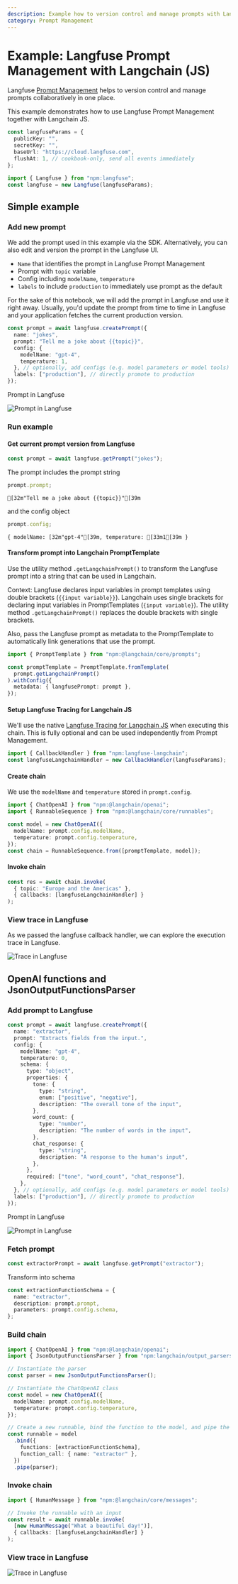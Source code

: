 ```yaml
---
description: Example how to version control and manage prompts with Langfuse Prompt Management and Langchain JS.
category: Prompt Management
---
```


# Example: Langfuse Prompt Management with Langchain (JS)

Langfuse [Prompt Management](https://langfuse.com/docs/prompts) helps to version control and manage prompts collaboratively in one place.

This example demonstrates how to use Langfuse Prompt Management together with Langchain JS.

```ts
const langfuseParams = {
  publicKey: "",
  secretKey: "",
  baseUrl: "https://cloud.langfuse.com",
  flushAt: 1, // cookbook-only, send all events immediately
};
```

```ts
import { Langfuse } from "npm:langfuse";
const langfuse = new Langfuse(langfuseParams);
```

## Simple example

### Add new prompt

We add the prompt used in this example via the SDK. Alternatively, you can also edit and version the prompt in the Langfuse UI.

- `Name` that identifies the prompt in Langfuse Prompt Management
- Prompt with `topic` variable
- Config including `modelName`, `temperature`
- `labels` to include `production` to immediately use prompt as the default

For the sake of this notebook, we will add the prompt in Langfuse and use it right away. Usually, you'd update the prompt from time to time in Langfuse and your application fetches the current production version.

```ts
const prompt = await langfuse.createPrompt({
  name: "jokes",
  prompt: "Tell me a joke about {{topic}}",
  config: {
    modelName: "gpt-4",
    temperature: 1,
  }, // optionally, add configs (e.g. model parameters or model tools)
  labels: ["production"], // directly promote to production
});
```

Prompt in Langfuse

![Prompt in Langfuse](https://langfuse.com/images/cookbook/js_prompt_management_langchain_simple_prompt.png)

### Run example

#### Get current prompt version from Langfuse

```ts
const prompt = await langfuse.getPrompt("jokes");
```

The prompt includes the prompt string

```ts
prompt.prompt;
```

    [32m"Tell me a joke about {{topic}}"[39m

and the config object

```ts
prompt.config;
```

```
{ modelName: [32m"gpt-4"[39m, temperature: [33m1[39m }
```

#### Transform prompt into Langchain PromptTemplate

Use the utility method `.getLangchainPrompt()` to transform the Langfuse prompt into a string that can be used in Langchain.

Context: Langfuse declares input variables in prompt templates using double brackets (`{{input variable}}`). Langchain uses single brackets for declaring input variables in PromptTemplates (`{input variable}`). The utility method `.getLangchainPrompt()` replaces the double brackets with single brackets.

Also, pass the Langfuse prompt as metadata to the PromptTemplate to automatically link generations that use the prompt.

```ts
import { PromptTemplate } from "npm:@langchain/core/prompts";

const promptTemplate = PromptTemplate.fromTemplate(
  prompt.getLangchainPrompt()
).withConfig({
  metadata: { langfusePrompt: prompt },
});
```

#### Setup Langfuse Tracing for Langchain JS

We'll use the native [Langfuse Tracing for Langchain JS](https://langfuse.com/docs/integrations/langchain) when executing this chain. This is fully optional and can be used independently from Prompt Management.

```ts
import { CallbackHandler } from "npm:langfuse-langchain";
const langfuseLangchainHandler = new CallbackHandler(langfuseParams);
```

#### Create chain

We use the `modelName` and `temperature` stored in `prompt.config`.

```ts
import { ChatOpenAI } from "npm:@langchain/openai";
import { RunnableSequence } from "npm:@langchain/core/runnables";

const model = new ChatOpenAI({
  modelName: prompt.config.modelName,
  temperature: prompt.config.temperature,
});
const chain = RunnableSequence.from([promptTemplate, model]);
```

#### Invoke chain

```ts
const res = await chain.invoke(
  { topic: "Europe and the Americas" },
  { callbacks: [langfuseLangchainHandler] }
);
```

### View trace in Langfuse

As we passed the langfuse callback handler, we can explore the execution trace in Langfuse.

![Trace in Langfuse](https://langfuse.com/images/cookbook/js_prompt_management_langchain_simple_trace.png)

## OpenAI functions and JsonOutputFunctionsParser

### Add prompt to Langfuse

```ts
const prompt = await langfuse.createPrompt({
  name: "extractor",
  prompt: "Extracts fields from the input.",
  config: {
    modelName: "gpt-4",
    temperature: 0,
    schema: {
      type: "object",
      properties: {
        tone: {
          type: "string",
          enum: ["positive", "negative"],
          description: "The overall tone of the input",
        },
        word_count: {
          type: "number",
          description: "The number of words in the input",
        },
        chat_response: {
          type: "string",
          description: "A response to the human's input",
        },
      },
      required: ["tone", "word_count", "chat_response"],
    },
  }, // optionally, add configs (e.g. model parameters or model tools)
  labels: ["production"], // directly promote to production
});
```

Prompt in Langfuse

![Prompt in Langfuse](https://langfuse.com/images/cookbook/js_prompt_management_langchain_json_extraction_prompt.png)

### Fetch prompt

```ts
const extractorPrompt = await langfuse.getPrompt("extractor");
```

Transform into schema

```ts
const extractionFunctionSchema = {
  name: "extractor",
  description: prompt.prompt,
  parameters: prompt.config.schema,
};
```

### Build chain

```ts
import { ChatOpenAI } from "npm:@langchain/openai";
import { JsonOutputFunctionsParser } from "npm:langchain/output_parsers";

// Instantiate the parser
const parser = new JsonOutputFunctionsParser();

// Instantiate the ChatOpenAI class
const model = new ChatOpenAI({
  modelName: prompt.config.modelName,
  temperature: prompt.config.temperature,
});

// Create a new runnable, bind the function to the model, and pipe the output through the parser
const runnable = model
  .bind({
    functions: [extractionFunctionSchema],
    function_call: { name: "extractor" },
  })
  .pipe(parser);
```

### Invoke chain

```ts
import { HumanMessage } from "npm:@langchain/core/messages";

// Invoke the runnable with an input
const result = await runnable.invoke(
  [new HumanMessage("What a beautiful day!")],
  { callbacks: [langfuseLangchainHandler] }
);
```

### View trace in Langfuse

![Trace in Langfuse](https://langfuse.com/images/cookbook/js_prompt_management_langchain_json_extraction_trace.png)
